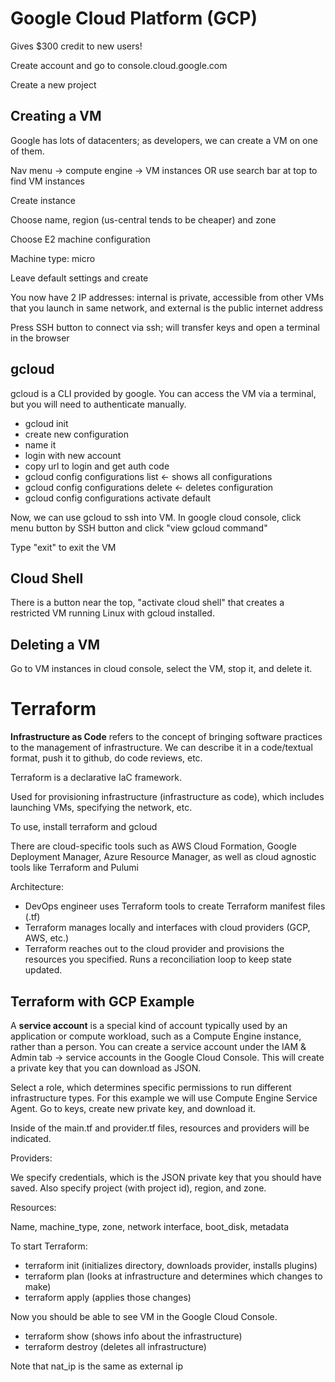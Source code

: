 # Google Cloud Platform (GCP)

Gives $300 credit to new users!

Create account and go to console.cloud.google.com

Create a new project

## Creating a VM

Google has lots of datacenters; as developers, we can create a VM on one of them.

Nav menu -> compute engine -> VM instances OR use search bar at top to find VM instances

Create instance

Choose name, region (us-central tends to be cheaper) and zone

Choose E2 machine configuration

Machine type: micro

Leave default settings and create

You now have 2 IP addresses: internal is private, accessible from other VMs that you launch in same network, and external is the public internet address

Press SSH button to connect via ssh; will transfer keys and open a terminal in the browser

## gcloud

gcloud is a CLI provided by google. You can access the VM via a terminal, but you will need to authenticate manually.

- gcloud init
- create new configuration
- name it
- login with new account
- copy url to login and get auth code
- gcloud config configurations list <- shows all configurations
- gcloud config configurations delete <config name> <- deletes configuration
- gcloud config configurations activate default

Now, we can use gcloud to ssh into VM. In google cloud console, click menu button by SSH button and click "view gcloud command"

Type "exit" to exit the VM

## Cloud Shell

There is a button near the top, "activate cloud shell" that creates a restricted VM running Linux with gcloud installed.

## Deleting a VM

Go to VM instances in cloud console, select the VM, stop it, and delete it.

# Terraform

**Infrastructure as Code** refers to the concept of bringing software practices to the management of infrastructure. We can describe it in a code/textual format, push it to github, do code reviews, etc.

Terraform is a declarative IaC framework.

Used for provisioning infrastructure (infrastructure as code), which includes launching VMs, specifying the network, etc.

To use, install terraform and gcloud

There are cloud-specific tools such as AWS Cloud Formation, Google Deployment Manager, Azure Resource Manager, as well as cloud agnostic tools like Terraform and Pulumi

Architecture:

- DevOps engineer uses Terraform tools to create Terraform manifest files (.tf)
- Terraform manages locally and interfaces with cloud providers (GCP, AWS, etc.)
- Terraform reaches out to the cloud provider and provisions the resources you specified. Runs a reconciliation loop to keep state updated.

## Terraform with GCP Example

A **service account** is a special kind of account typically used by an application or compute workload, such as a Compute Engine instance, rather than a person. You can create a service account under the IAM & Admin tab -> service accounts in the Google Cloud Console. This will create a private key that you can download as JSON.

Select a role, which determines specific permissions to run different infrastructure types. For this example we will use Compute Engine Service Agent. Go to keys, create new private key, and download it.

Inside of the main.tf and provider.tf files, resources and providers will be indicated.

Providers: 

We specify credentials, which is the JSON private key that you should have saved. Also specify project (with project id), region, and zone.

Resources:

Name, machine_type, zone, network interface, boot_disk, metadata

To start Terraform:

- terraform init (initializes directory, downloads provider, installs plugins)
- terraform plan (looks at infrastructure and determines which changes to make)
- terraform apply (applies those changes)

Now you should be able to see VM in the Google Cloud Console.

- terraform show (shows info about the infrastructure)
- terraform destroy (deletes all infrastructure)

Note that nat_ip is the same as external ip